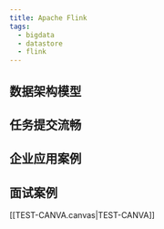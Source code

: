 ```yaml
---
title: Apache Flink
tags:
  - bigdata
  - datastore
  - flink
---
```

## 数据架构模型

## 任务提交流畅

## 企业应用案例

### 

## 面试案例

[[TEST-CANVA.canvas|TEST-CANVA]]


